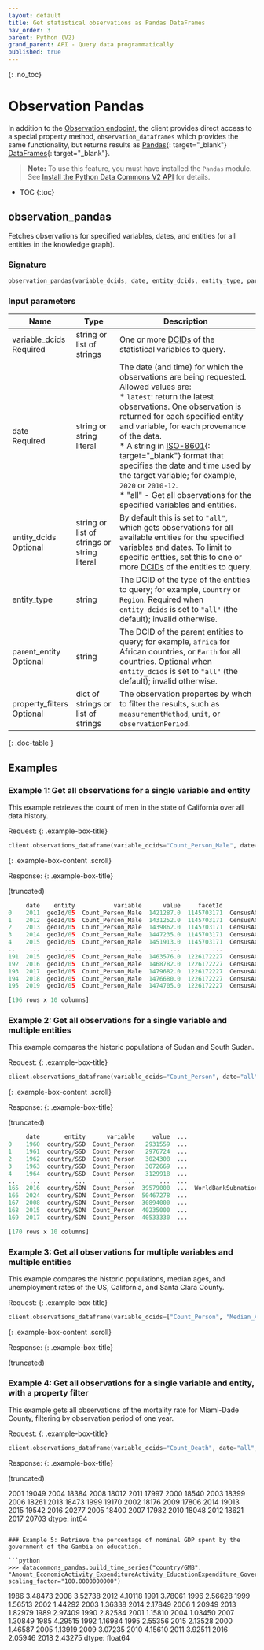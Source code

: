 ```yaml
---
layout: default
title: Get statistical observations as Pandas DataFrames
nav_order: 3
parent: Python (V2)
grand_parent: API - Query data programmatically
published: true
---
```


{: .no_toc}
# Observation Pandas

In addition to the [Observation endpoint](observation.md), the client provides direct access to a special property method, `observation_dataframes` which provides the same functionality, but returns results as [Pandas](https://pandas.pydata.org/docs/index.html){: target="_blank"} [DataFrames](https://pandas.pydata.org/docs/user_guide/dsintro.html#basics-dataframe){: target="_blank"}.

> **Note:** To use this feature, you must have installed the `Pandas` module. See [Install the Python Data Commons V2 API](index.md#install) for details.

* TOC
{:toc}

## observation_pandas

Fetches observations for specified variables, dates, and entities (or all entities in the knowledge graph). 

### Signature

```python
observation_pandas(variable_dcids, date, entity_dcids, entity_type, parent_entity, property_filters)
```

### Input parameters

| Name          | Type  |   Description  |
|---------------|-------|----------------|
| variable_dcids <br/> <required-tag>Required</required-tag> | string or list of strings | One or more [DCIDs](/glossary.html#dcid) of the statistical variables to query. |
date <br/><required-tag>Required</required-tag> | string or string literal | The date (and time) for which the observations are being requested. Allowed values are: <br/>* `latest`: return the latest observations. One observation is returned for each specified entity and variable, for each provenance of the data. </br>* A string in [ISO-8601](https://en.wikipedia.org/wiki/ISO_8601){: target="_blank"} format that specifies the date and time used by the target variable; for example, `2020` or `2010-12`.<br/>* "all" - Get all observations for the specified variables and entities. |
| entity_dcids <br/><optional-tag>Optional</optional-tag> | string or list of strings or string literal | By default this is set to `"all"`, which gets observations for all available entities for the specified variables and dates. To limit to specific entties, set this to one or more [DCIDs](/glossary.html#dcid) of the entities to query. |
| entity_type | string | The DCID of the type of the entities to query; for example, `Country` or `Region`. Required when `entity_dcids` is set to `"all"` (the default); invalid otherwise. | 
| parent_entity <br/><optional-tag>Optional</optional-tag> | string | The DCID of the parent entities to query; for example, `africa` for African countries, or `Earth` for all countries. Optional when `entity_dcids` is set to `"all"` (the default); invalid otherwise.|
| property_filters <br/><optional-tag>Optional</optional-tag> | dict of strings or list of strings | The observation propertes by whch to filter the results, such as `measurementMethod`, `unit`, or `observationPeriod`.
{: .doc-table }

## Examples

### Example 1: Get all observations for a single variable and entity

This example retrieves the count of men in the state of California over all data history.

Request:
{: .example-box-title}

```python
client.observations_dataframe(variable_dcids="Count_Person_Male", date="all", entity_dcids="geoId/05")
```
{: .example-box-content .scroll}

Response:
{: .example-box-title}

(truncated)

```python
     date    entity           variable      value     facetId            importName   measurementMethod observationPeriod                                      provenanceUrl  unit
0    2011  geoId/05  Count_Person_Male  1421287.0  1145703171  CensusACS5YearSurvey  CensusACS5yrSurvey              None  https://www.census.gov/programs-surveys/acs/da...  None
1    2012  geoId/05  Count_Person_Male  1431252.0  1145703171  CensusACS5YearSurvey  CensusACS5yrSurvey              None  https://www.census.gov/programs-surveys/acs/da...  None
2    2013  geoId/05  Count_Person_Male  1439862.0  1145703171  CensusACS5YearSurvey  CensusACS5yrSurvey              None  https://www.census.gov/programs-surveys/acs/da...  None
3    2014  geoId/05  Count_Person_Male  1447235.0  1145703171  CensusACS5YearSurvey  CensusACS5yrSurvey              None  https://www.census.gov/programs-surveys/acs/da...  None
4    2015  geoId/05  Count_Person_Male  1451913.0  1145703171  CensusACS5YearSurvey  CensusACS5yrSurvey              None  https://www.census.gov/programs-surveys/acs/da...  None
..    ...       ...                ...        ...         ...                   ...                 ...               ...                                                ...   ...
191  2015  geoId/05  Count_Person_Male  1463576.0  1226172227  CensusACS1YearSurvey  CensusACS1yrSurvey              None  https://www.census.gov/programs-surveys/acs/da...  None
192  2016  geoId/05  Count_Person_Male  1468782.0  1226172227  CensusACS1YearSurvey  CensusACS1yrSurvey              None  https://www.census.gov/programs-surveys/acs/da...  None
193  2017  geoId/05  Count_Person_Male  1479682.0  1226172227  CensusACS1YearSurvey  CensusACS1yrSurvey              None  https://www.census.gov/programs-surveys/acs/da...  None
194  2018  geoId/05  Count_Person_Male  1476680.0  1226172227  CensusACS1YearSurvey  CensusACS1yrSurvey              None  https://www.census.gov/programs-surveys/acs/da...  None
195  2019  geoId/05  Count_Person_Male  1474705.0  1226172227  CensusACS1YearSurvey  CensusACS1yrSurvey              None  https://www.census.gov/programs-surveys/acs/da...  None

[196 rows x 10 columns]
```

### Example 2: Get all observations for a single variable and multiple entities

This example compares the historic populations of Sudan and South Sudan.

Request:
{: .example-box-title}

```python
client.observations_dataframe(variable_dcids="Count_Person", date="all", entity_dcids=["country/SSD","country/SDN"])
```
{: .example-box-content .scroll}

Response:
{: .example-box-title}

(truncated)

```python
     date       entity      variable     value  ...                       measurementMethod observationPeriod                                      provenanceUrl  unit
0    1960  country/SSD  Count_Person   2931559  ...                                    None               P1Y  https://datacatalog.worldbank.org/dataset/worl...  None
1    1961  country/SSD  Count_Person   2976724  ...                                    None               P1Y  https://datacatalog.worldbank.org/dataset/worl...  None
2    1962  country/SSD  Count_Person   3024308  ...                                    None               P1Y  https://datacatalog.worldbank.org/dataset/worl...  None
3    1963  country/SSD  Count_Person   3072669  ...                                    None               P1Y  https://datacatalog.worldbank.org/dataset/worl...  None
4    1964  country/SSD  Count_Person   3129918  ...                                    None               P1Y  https://datacatalog.worldbank.org/dataset/worl...  None
..    ...          ...           ...       ...  ...                                     ...               ...                                                ...   ...
165  2016  country/SDN  Count_Person  39579000  ...  WorldBankSubnationalPopulationEstimate               P1Y  https://databank.worldbank.org/source/subnatio...  None
166  2024  country/SDN  Count_Person  50467278  ...                               Wikipedia              None                          https://www.wikipedia.org  None
167  2008  country/SDN  Count_Person  30894000  ...                      WikidataPopulation              None   https://www.wikidata.org/wiki/Wikidata:Main_Page  None
168  2015  country/SDN  Count_Person  40235000  ...                      WikidataPopulation              None   https://www.wikidata.org/wiki/Wikidata:Main_Page  None
169  2017  country/SDN  Count_Person  40533330  ...                      WikidataPopulation              None   https://www.wikidata.org/wiki/Wikidata:Main_Page  None

[170 rows x 10 columns]
```

### Example 3: Get all observations for multiple variables and multiple entities

This example compares the historic populations, median ages, and unemployment rates of the US, California, and Santa Clara County.

Request:
{: .example-box-title}

```python
client.observations_dataframe(variable_dcids=["Count_Person", "Median_Age_Person", "UnemploymentRate_Person"], date="all", entity_dcids=["country/USA", "geoId/06", "geoId/06085"])
```
{: .example-box-content .scroll}

Response:
{: .example-box-title}

(truncated)


### Example 4: Get all observations for a single variable and entity, with a property filter

This example gets all observations of the mortality rate for Miami-Dade County, filtering by observation period of one year.

Request:
{: .example-box-title}

```python
client.observations_dataframe(variable_dcids="Count_Death", date="all", entity_dcids="geoId/12086", property_filters={ "observationPeriod" : "P1Y"})
```

Response:
{: .example-box-title}

(truncated)

2001    19049
2004    18384
2008    18012
2011    17997
2000    18540
2003    18399
2006    18261
2013    18473
1999    19170
2002    18176
2009    17806
2014    19013
2015    19542
2016    20277
2005    18400
2007    17982
2010    18048
2012    18621
2017    20703
dtype: int64

```

### Example 5: Retrieve the percentage of nominal GDP spent by the government of the Gambia on education.

```python
>>> datacommons_pandas.build_time_series("country/GMB", "Amount_EconomicActivity_ExpenditureActivity_EducationExpenditure_Government_AsFractionOf_Amount_EconomicActivity_GrossDomesticProduction_Nominal", scaling_factor="100.0000000000")
```
1986    3.48473
2008    3.52738
2012    4.10118
1991    3.78061
1996    2.56628
1999    1.56513
2002    1.44292
2003    1.36338
2014    2.17849
2006    1.20949
2013    1.82979
1989    2.97409
1990    2.82584
2001    1.15810
2004    1.03450
2007    1.30849
1985    4.29515
1992    1.16984
1995    2.55356
2015    2.13528
2000    1.46587
2005    1.13919
2009    3.07235
2010    4.15610
2011    3.92511
2016    2.05946
2018    2.43275
dtype: float64
```